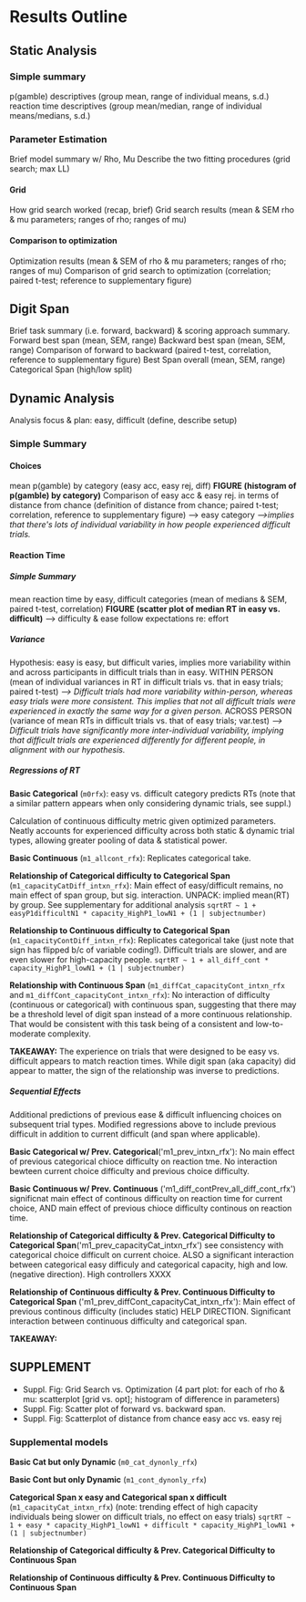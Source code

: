 # Results Outline


## Static Analysis

### Simple summary
p(gamble) descriptives (group mean, range of individual means, s.d.)
reaction time descriptives (group mean/median, range of individual means/medians, s.d.)

### Parameter Estimation
Brief model summary w/ Rho, Mu
Describe the two fitting procedures (grid search; max LL)

#### Grid
How grid search worked (recap, brief)
Grid search results (mean & SEM rho & mu parameters; ranges of rho; ranges of mu)

#### Comparison to optimization
Optimization results (mean & SEM of rho & mu parameters; ranges of rho; ranges of mu)
Comparison of grid search to optimization (correlation; paired t-test; reference to supplementary figure)


## Digit Span
Brief task summary (i.e. forward, backward) & scoring approach summary.
Forward best span (mean, SEM, range)
Backward best span (mean, SEM, range)
Comparison of forward to backward (paired t-test, correlation, reference to supplementary figure)
Best Span overall (mean, SEM, range)
Categorical Span (high/low split)


## Dynamic Analysis
Analysis focus & plan: easy, difficult (define, describe setup)

### Simple Summary

#### Choices
mean p(gamble) by category (easy acc, easy rej, diff)
**FIGURE (histogram of p(gamble) by category)**
Comparison of easy acc & easy rej. in terms of distance from chance (definition of distance from chance; paired t-test; correlation, reference to supplementary figure) --> easy category
*-->implies that there's lots of individual variability in how people experienced difficult trials.*

#### Reaction Time

##### Simple Summary
mean reaction time by easy, difficult categories (mean of medians & SEM, paired t-test, correlation)
**FIGURE (scatter plot of median RT in easy vs. difficult)**
--> difficulty & ease follow expectations re: effort

##### Variance
Hypothesis: easy is easy, but difficult varies, implies more variability within and across participants in difficult trials than in easy.
WITHIN PERSON (mean of individual variances in RT in difficult trials vs. that in easy trials; paired t-test)
*--> Difficult trials had more variability within-person, whereas easy trials were more consistent. This implies that not all difficult trials were experienced in exactly the same way for a given person.*
ACROSS PERSON (variance of mean RTs in difficult trials vs. that of easy trials; var.test)
*--> Difficult trials have significantly more inter-individual variability, implying that difficult trials are experienced differently for different people, in alignment with our hypothesis.*

##### Regressions of RT
**Basic Categorical** (`m0rfx`): easy vs. difficult category predicts RTs (note that a similar pattern appears when only considering dynamic trials, see suppl.)

Calculation of continuous difficulty metric given optimized parameters. Neatly accounts for experienced difficulty across both static & dynamic trial types, allowing greater pooling of data & statistical power. 

**Basic Continuous** (`m1_allcont_rfx`): Replicates categorical take.

**Relationship of Categorical difficulty to Categorical Span** (`m1_capacityCatDiff_intxn_rfx`): Main effect of easy/difficult remains, no main effect of span group, but sig. interaction. UNPACK: implied mean(RT) by group. See supplementary for additional analysis
`sqrtRT ~ 1 + easyP1difficultN1 * capacity_HighP1_lowN1 + (1 | subjectnumber)`

**Relationship to Continuous difficulty to Categorical Span** (`m1_capacityContDiff_intxn_rfx`): Replicates categorical take (just note that sign has flipped b/c of variable coding!). Difficult trials are slower, and are even slower for high-capacity people.
`sqrtRT ~ 1 + all_diff_cont * capacity_HighP1_lowN1 + (1 | subjectnumber)`

**Relationship with Continuous Span** (`m1_diffCat_capacityCont_intxn_rfx` and `m1_diffCont_capacityCont_intxn_rfx`): No interaction of difficulty (continuous or categorical) with continuous span, suggesting that there may be a threshold level of digit span instead of a more continuous relationship. That would be consistent with this task being of a consistent and low-to-moderate complexity.

**TAKEAWAY:** The experience on trials that were designed to be easy vs. difficult appears to match reaction times. While digit span (aka capacity) did appear to matter, the sign of the relationship was inverse to predictions. 

##### Sequential Effects
Additional predictions of previous ease & difficult influencing choices on subsequent trial types. Modified regressions above to include previous difficult in addition to current difficult (and span where applicable).

**Basic Categorical w/ Prev. Categorical**('m1_prev_intxn_rfx'): No main effect of previous categorical chioce difficulty on reaction tme. No interaction bewteen current choice difficulty and previous choice difficulty. 

**Basic Continuous w/ Prev. Continuous** ('m1_diff_contPrev_all_diff_cont_rfx') significnat main effect of continous difficulty on reaction time for current choice, AND main effect of previous chioce difficulty continous on reaction time. 

**Relationship of Categorical difficulty & Prev. Categorical Difficulty to Categorical Span**('m1_prev_capacityCat_intxn_rfx') see consistency with categorical choice difficult on current choice. ALSO a significant interaction between categorical easy difficuly and categorical capacity, high and low. (negative direction). High controllers XXXX

**Relationship of Continuous difficulty & Prev. Continuous Difficulty to Categorical Span** ('m1_prev_diffCont_capacityCat_intxn_rfx'): Main effect of previous continous difficulty (includes static) HELP DIRECTION. Significant interaction between continuous difficulty and categorical span. 


**TAKEAWAY:**

## SUPPLEMENT
- Suppl. Fig: Grid Search vs. Optimization (4 part plot: for each of rho & mu: scatterplot [grid vs. opt]; histogram of difference in parameters)
- Suppl. Fig: Scatter plot of forward vs. backward span.
- Suppl. Fig: Scatterplot of distance from chance easy acc vs. easy rej

### Supplemental models
**Basic Cat but only Dynamic** (`m0_cat_dynonly_rfx`)

**Basic Cont but only Dynamic** (`m1_cont_dynonly_rfx`)

**Categorical Span x easy and Categorical span x difficult** (`m1_capacityCat_intxn_rfx`) (note: trending effect of high capacity individuals being slower on difficult trials, no effect on easy trials)
`sqrtRT ~ 1 + easy * capacity_HighP1_lowN1 + difficult * capacity_HighP1_lowN1 + (1 | subjectnumber)`

**Relationship of Categorical difficulty & Prev. Categorical Difficulty to Continuous Span**

**Relationship of Continuous difficulty & Prev. Continuous Difficulty to Continuous Span**
